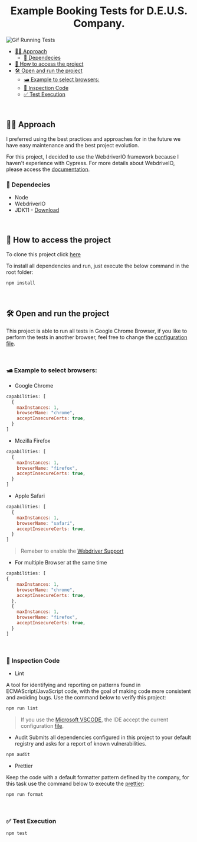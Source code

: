 
<h1 align="center"> 
    Example Booking Tests for D.E.U.S. Company.
</h1>

![Gif Running Tests]((https://github.com/demismeneghetti/example-booking-tests/tree/main/docs/../../../../../../../docs/Kapture%202022-11-21%20at%2013.41.46.gif))

- [🖐🏻 Approach](#-approach)
  - [💾 Dependecies](#-dependecies)
- [📁 How to access the project](#-how-to-access-the-project)
- [🛠️ Open and run the project](#️-open-and-run-the-project)
  - [🛥 Example to select browsers:](#-example-to-select-browsers)
  - [🔎 Inspection Code](#-inspection-code)
  - [✅ Test Execution](#-test-execution)

<br>

## 🖐🏻 Approach

I preferred using the best practices and approaches for in the future we have easy maintenance and the best project evolution.

For this project, I decided to use the WebdriverIO framework because I haven't experience with Cypress. For more details about WebdriveIO, please access the [documentation](https://webdriver.io/).

### 💾 Dependecies
- Node
- WebdriverIO
- JDK11 - [Download](https://www.oracle.com/pt/java/technologies/javase/jdk11-archive-downloads.html)

<br>

## 📁 How to access the project
To clone this project click [here](https://github.com/demismeneghetti/booking-tests.git)

To install all dependencies and run, just execute the below command in the root folder:
```sh
npm install
```

<br>

## 🛠️ Open and run the project

This project is able to run all tests in Google Chrome Browser, if you like to perform the tests in another browser, feel free to change the [configuration file](wdio.conf.js#L50). 

<br>

### 🛥 Example to select browsers:

- Google Chrome

```js
capabilities: [
  {
    maxInstances: 1,
    browserName: "chrome",
    acceptInsecureCerts: true,
  }
]
```

- Mozilla Firefox

```js
capabilities: [
  {
    maxInstances: 1,
    browserName: "firefox",
    acceptInsecureCerts: true,
  }
]
```

- Apple Safari

```js
capabilities: [
  {
    maxInstances: 1,
    browserName: "safari",
    acceptInsecureCerts: true,
  }
]
```

> Remeber to enable the [Webdriver Support](https://developer.apple.com/documentation/webkit/testing_with_webdriver_in_safari)

- For multiple Browser at the same time

```js
capabilities: [
{
    maxInstances: 1,
    browserName: "chrome",
    acceptInsecureCerts: true,
  },
  {
    maxInstances: 1,
    browserName: "firefox",
    acceptInsecureCerts: true,
  }
]
```

<br>

### 🔎 Inspection Code
- Lint

A tool for identifying and reporting on patterns found in ECMAScript/JavaScript code, with the goal of making code more consistent and avoiding bugs. Use the command below to verify this project:

```sh
npm run lint
```

> If you use the [Microsoft VSCODE](https://code.visualstudio.com/), the IDE accept the current configuration [file](.eslintrc).


- Audit
Submits all dependencies configured in this project to your default registry and asks for a report of known vulnerabilities.

```sh
npm audit
```

- Prettier

Keep the code with a default formatter pattern defined by the company, for this task use the command below to execute the [prettier](https://prettier.io):

```sh
npm run format
```

<br>

### ✅ Test Execution

```sh
npm test
```
